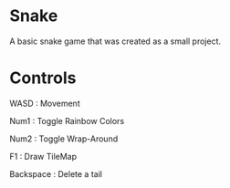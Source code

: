 # Snake
A basic snake game that was created as a small project.

# Controls
WASD   : Movement

Num1   : Toggle Rainbow Colors

Num2   : Toggle Wrap-Around

F1     : Draw TileMap

Backspace : Delete a tail
